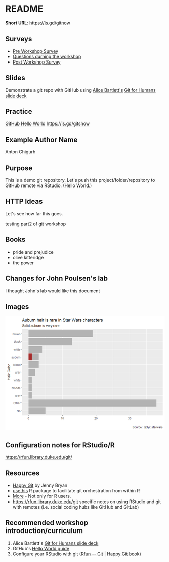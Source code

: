 # README

**Short URL**:  https://is.gd/gitnow


## Surveys

- [Pre Workshop Survey](https://forms.gle/TxfTBWz42dKqe7zv5)
- [Questions durhing the workshop](https://docs.google.com/document/d/1kCANQtqO124KjLC20yACfSqw9ocYcX5fMmeH7KrrZTA/edit?usp=sharing)
- [Post Workshop Survey](https://forms.gle/uBCDDQ4YZEXVJg4t6)


## Slides

Demonstrate a git repo with GitHub using [Alice Bartlett's](https://alicebartlett.co.uk/) [Git for Humans slide deck](https://speakerdeck.com/alicebartlett/git-for-humans) 

## Practice

[GitHub Hello World](https://guides.github.com/activities/hello-world/)  https://is.gd/gitshow

## Example Author Name

Anton Chigurh

## Purpose
This is a demo git repository. Let's push this project/folder/repository to GitHub remote via RStudio. (Hello World.)

## HTTP Ideas

Let's see how far this goes. 

testing part2 of git workshop

## Books

- pride and prejudice
- olive kitteridge
- the power

## Changes for John Poulsen's lab

I thought John's lab would like this document

## Images

![](barplot_test_delme_files/figure-gfm/unnamed-chunk-4-1.png "barplot of starwars hair color")

## Configuration notes for RStudio/R

https://rfun.library.duke.edu/git/

## Resources

- [Happy Git](https://happygitwithr.com/) by Jenny Bryan
- [usethis](https://usethis.r-lib.org/)  R package to facilitate git orchestration from within R
- [More](https://git-rfun.library.duke.edu/resources.html)  - Not only for R users.
- https://rfun.library.duke.edu/git  specific notes on using RStudio and git with remotes (i.e. social coding hubs like GitHub and GitLab)

## Recommended workshop introduction/curriculum

1. Alice Bartlett's [Git for Humans slide deck](https://speakerdeck.com/alicebartlett/git-for-humans)
1. GitHub's [Hello World guide](https://is.gd/gitshow)
1. Configure your RStudio with git ([Rfun -- Git](https://rfun.library.duke.edu/git/) | [Happy Git book](https://happygitwithr.com/))